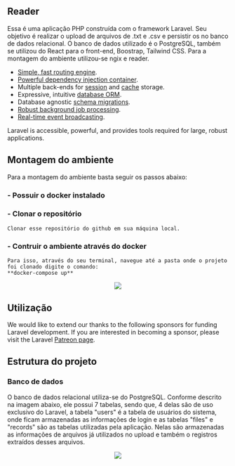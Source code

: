 ## Reader

Essa é uma aplicação PHP construída com o framework Laravel. Seu objetivo é realizar o upload de arquivos de .txt e .csv e persistir os no banco de dados relacional.
O banco de dados utilizado é o PostgreSQL, também se utilizou do React para o front-end, Boostrap, Tailwind CSS. Para a montagem do ambiente utilizou-se ngix e reader. 

- [Simple, fast routing engine](https://laravel.com/docs/routing).
- [Powerful dependency injection container](https://laravel.com/docs/container).
- Multiple back-ends for [session](https://laravel.com/docs/session) and [cache](https://laravel.com/docs/cache) storage.
- Expressive, intuitive [database ORM](https://laravel.com/docs/eloquent).
- Database agnostic [schema migrations](https://laravel.com/docs/migrations).
- [Robust background job processing](https://laravel.com/docs/queues).
- [Real-time event broadcasting](https://laravel.com/docs/broadcasting).

Laravel is accessible, powerful, and provides tools required for large, robust applications.

## Montagem do ambiente

Para a montagem do ambiente basta seguir os passos abaixo:

### - Possuir o docker instalado
### - Clonar o repositório
    Clonar esse repositório do github em sua máquina local.
### - Contruir o ambiente através do docker
    Para isso, através do seu terminal, navegue até a pasta onde o projeto foi clonado digite o comando:
    **docker-compose up**
<div align="center">
<img src="https://user-images.githubusercontent.com/25149710/197434643-097d37ae-5505-4e61-a583-6def254e5134.png">
</div>

## Utilização

We would like to extend our thanks to the following sponsors for funding Laravel development. If you are interested in becoming a sponsor, please visit the Laravel [Patreon page](https://patreon.com/taylorotwell).

## Estrutura do projeto

### Banco de dados

O banco de dados relacional utiliza-se do PostgreSQL. Conforme descrito na imagem abaixo, ele possui 7 tabelas, sendo que, 4 delas são de uso exclusivo do Laravel, a tabela "users" é a tabela de usuários do sistema, onde ficam armazenadas as informações de login e as tabelas "files" e "records" são as tabelas utilizadas pela aplicação. Nelas são armazenadas as informações de arquivos já utilizados no upload e também o registros extraídos desses arquivos.

<div align="center">
<img src="https://user-images.githubusercontent.com/25149710/197432486-6095e7c8-b788-4cbb-bf64-fe1e41728a58.png">
</div>
